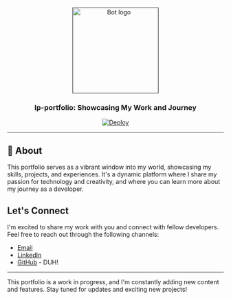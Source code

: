 <p align="center">
  <a href="" rel="noopener">
 <img width=200px height=200px src="https://i.imgur.com/FxL5qM0.jpg" alt="Bot logo"></a>
</p>

<h3 align="center">lp-portfolio: Showcasing My Work and Journey</h3>

<div align="center">

[![Deploy](https://github.com/louisphilip/louisphilip.github.io/actions/workflows/nextjs.yml/badge.svg)](https://github.com/louisphilip/louisphilip.github.io/actions/workflows/nextjs.yml)


</div>

---

## 🧐 About </a>

This portfolio serves as a vibrant window into my world, showcasing my skills, projects, and experiences. It's a dynamic platform where I share my passion for technology and creativity, and where you can learn more about my journey as a developer.

## Let's Connect </a>

I'm excited to share my work with you and connect with fellow developers. Feel free to reach out through the following channels:

- [Email](mailto:me@louisphilipshahim.com) 
- [LinkedIn](https://www.linkedin.com/in/louisphilip-shahim/)
- [GitHub](https://github.com/louisphilip) - DUH! 
---
This portfolio is a work in progress, and I'm constantly adding new content and features. Stay tuned for updates and exciting new projects!

